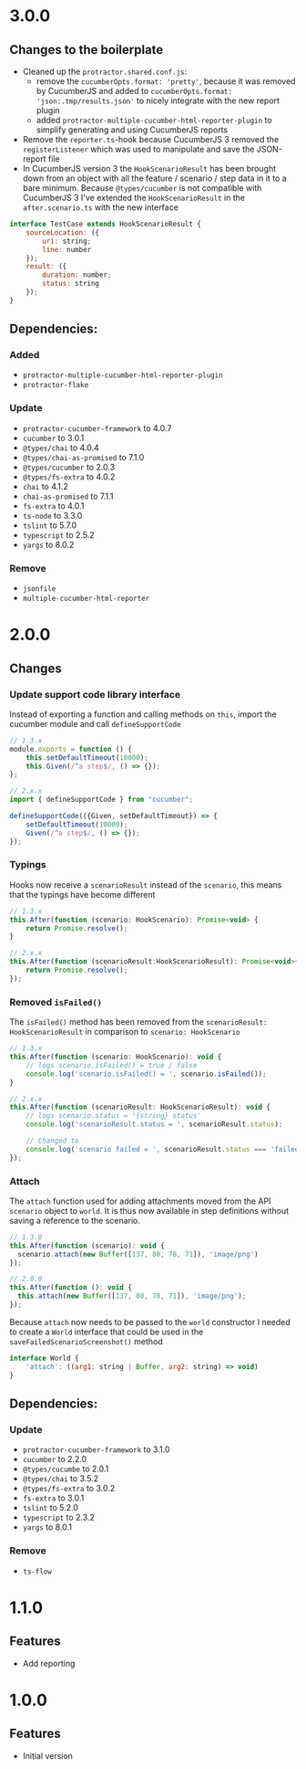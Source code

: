 <a name="3.0.0"></a>
# 3.0.0

## Changes to the boilerplate

- Cleaned up the `protractor.shared.conf.js`:
    - remove the `cucumberOpts.format: 'pretty'`, because it was removed by CucumberJS and added to `cucumberOpts.format: 'json:.tmp/results.json'` to nicely integrate with the new report plugin
    - added `protractor-multiple-cucumber-html-reporter-plugin` to simplify generating and using CucumberJS reports
- Remove the `reporter.ts`-hook because CucumberJS 3 removed the `registerListener` which was used to manipulate and save the JSON-report file
- In CucumberJS version 3 the `HookScenarioResult` has been brought down from an object with all the feature / scenario / step data in it to a bare minimum. Because `@types/cucumber` is not compatible with CucumberJS 3 I've extended the `HookScenarioResult` in the `after.scenario.ts` with the new interface

```js
interface TestCase extends HookScenarioResult {
    sourceLocation: ({
        uri: string;
        line: number
    });
    result: ({
        duration: number;
        status: string
    });
}
```

## Dependencies:

### Added
- `protractor-multiple-cucumber-html-reporter-plugin`
- `protractor-flake`

### Update
- `protractor-cucumber-framework` to 4.0.7
- `cucumber` to 3.0.1
- `@types/chai` to 4.0.4
- `@types/chai-as-promised` to 7.1.0
- `@types/cucumber` to 2.0.3
- `@types/fs-extra` to 4.0.2
- `chai` to 4.1.2
- `chai-as-promised` to 7.1.1
- `fs-extra` to 4.0.1
- `ts-node` to 3.3.0
- `tslint` to 5.7.0
- `typescript` to 2.5.2
- `yargs` to 8.0.2

### Remove
- `jsonfile`
- `multiple-cucumber-html-reporter`

<a name="2.0.0"></a>
# 2.0.0

## Changes

### Update support code library interface
Instead of exporting a function and calling methods on `this`, import the cucumber module and call `defineSupportCode`

```javascript
// 1.3.x
module.exports = function () {
    this.setDefaultTimeout(10000);
    this.Given(/^a step$/, () => {});
};

// 2.x.x
import { defineSupportCode } from "cucumber";

defineSupportCode(({Given, setDefaultTimeout}) => {
    setDefaultTimeout(10000);
    Given(/^a step$/, () => {});
});
```

### Typings
Hooks now receive a `scenarioResult` instead of the `scenario`, this means that the typings have become different

```javascript
// 1.3.x
this.After(function (scenario: HookScenario): Promise<void> {
    return Promise.resolve();
}

// 2.x.x
this.After(function (scenarioResult:HookScenarioResult): Promise<void>{
    return Promise.resolve();
});
```

### Removed `isFailed()`
The `isFailed()` method has been removed from the `scenarioResult: HookScenarioResult` in comparison to `scenario: HookScenario`

```javascript
// 1.3.x
this.After(function (scenario: HookScenario): void {
    // logs scenario.isFailed() = true / false
    console.log('scenario.isFailed() = ', scenario.isFailed());
}

// 2.x.x
this.After(function (scenarioResult: HookScenarioResult): void {
    // logs scenario.status = '{string} status'
    console.log('scenarioResult.status = ', scenarioResult.status);

    // Changed to
    console.log('scenario failed = ', scenarioResult.status === 'failed');
});
```

### Attach
The `attach` function used for adding attachments moved from the API `scenario` object to `world`. It is thus now available in step definitions without saving a reference to the scenario.

```javascript
// 1.3.0
this.After(function (scenario): void {
  scenario.attach(new Buffer([137, 80, 78, 71]), 'image/png')
});

// 2.0.0
this.After(function (): void {
  this.attach(new Buffer([137, 80, 78, 71]), 'image/png');
});
```

Because `attach` now needs to be passed to the `world` constructor I needed to create a `World` interface that could be used in the `saveFailedScenarioScreenshot()` method

```javascript
interface World {
    'attach': ((arg1: string | Buffer, arg2: string) => void)
}
```

## Dependencies:

### Update
- `protractor-cucumber-framework` to 3.1.0
- `cucumber` to 2.2.0
- `@types/cucumbe` to 2.0.1
- `@types/chai` to 3.5.2
- `@types/fs-extra` to 3.0.2
- `fs-extra` to 3.0.1
- `tslint` to 5.2.0
- `typescript` to 2.3.2
- `yargs` to 8.0.1

### Remove
- `ts-flow`


<a name="1.1.0"></a>
# 1.1.0

## Features
- Add reporting


<a name="1.0.0"></a>
# 1.0.0

## Features

- Initial version
